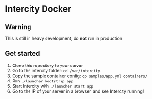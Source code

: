# Intercity Docker

## Warning

This is still in heavy development, do **not** run in production

## Get started

1. Clone this repository to your server
1. Go to the intercity folder: `cd /var/intercity`
1. Copy the sample container config: `cp samples/app.yml containers/`
1. Run `./launcher bootstrap app`
1. Start Intercity with `./launcher start app`
1. Go to the IP of your server in a browser, and see Intercity running!
